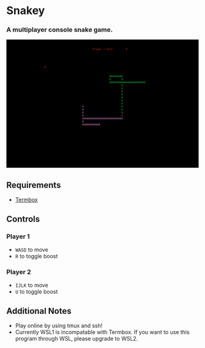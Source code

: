 # Snakey
### A multiplayer console snake game.

![Snakey Screenshot](./screenshot.png)

## Requirements
- [Termbox](https://github.com/nsf/termbox)

## Controls
### Player 1
- `WASD` to move
- `R` to toggle boost
### Player 2
- `IJLK` to move
- `U` to toggle boost

## Additional Notes
- Play online by using tmux and ssh!
- Currently WSL1 is incompatable with Termbox. If you want to use this program through WSL, please upgrade to WSL2.
